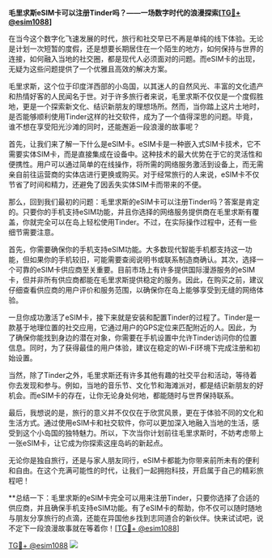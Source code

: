**毛里求斯eSIM卡可以注册Tinder吗？——一场数字时代的浪漫探索[[TG💪+ @esim1088](https://t.me/s/esim1088)]**

在当今这个数字化飞速发展的时代，旅行和社交早已不再是单纯的线下体验。无论是计划一次短暂的度假，还是想要长期居住在一个陌生的地方，如何保持与世界的连接，如何融入当地的社交圈，都是现代人必须面对的问题。而eSIM卡的出现，无疑为这些问题提供了一个优雅且高效的解决方案。

毛里求斯，这个位于印度洋西部的小岛国，以其迷人的自然风光、丰富的文化遗产和热情好客的人民闻名于世。对于许多旅行者来说，毛里求斯不仅仅是一个度假胜地，更是一个探索新文化、结识新朋友的理想场所。然而，当你踏上这片土地时，是否能够顺利使用Tinder这样的社交软件，成为了一个值得深思的问题。毕竟，谁不想在享受阳光沙滩的同时，还能邂逅一段浪漫的故事呢？

首先，让我们来了解一下什么是eSIM卡。eSIM卡是一种嵌入式SIM卡技术，它不需要实体SIM卡，而是直接集成在设备中。这种技术的最大优势在于它的灵活性和便携性。用户可以通过简单的在线操作，将所需的网络服务激活到设备上，而无需亲自前往运营商的实体店进行更换或购买。对于经常旅行的人来说，eSIM卡不仅节省了时间和精力，还避免了因丢失实体SIM卡而带来的不便。

那么，回到我们最初的问题：毛里求斯的eSIM卡可以注册Tinder吗？答案是肯定的。只要你的手机支持eSIM功能，并且你选择的网络服务提供商在毛里求斯有覆盖，你就完全可以在岛上轻松使用Tinder。不过，在实际操作过程中，还有一些细节需要注意。

首先，你需要确保你的手机支持eSIM功能。大多数现代智能手机都支持这一功能，但如果你的手机较旧，可能需要查阅说明书或联系制造商确认。其次，选择一个可靠的eSIM卡供应商至关重要。目前市场上有许多提供国际漫游服务的eSIM卡，但并非所有供应商都能在毛里求斯提供稳定的服务。因此，在购买之前，建议仔细查看供应商的用户评价和服务范围，以确保你在岛上能够享受到无缝的网络体验。

一旦你成功激活了eSIM卡，接下来就是安装和配置Tinder的过程了。Tinder是一款基于地理位置的社交应用，它通过用户的GPS定位来匹配附近的人。因此，为了确保你能找到身边的潜在对象，你需要在手机设置中允许Tinder访问你的位置信息。同时，为了获得最佳的用户体验，建议在稳定的Wi-Fi环境下完成注册和初始设置。

当然，除了Tinder之外，毛里求斯还有许多其他有趣的社交平台和活动，等待着你去发现和参与。例如，当地的音乐节、文化节和海滩派对，都是结识新朋友的好机会。而eSIM卡的存在，让你无论身处何地，都能随时与世界保持联系。

最后，我想说的是，旅行的意义并不仅仅在于欣赏风景，更在于体验不同的文化和生活方式。通过使用eSIM卡和社交软件，你可以更加深入地融入当地的生活，感受到这个小岛国的独特魅力。所以，下次当你计划前往毛里求斯时，不妨考虑带上一张eSIM卡，让它成为你探索这座岛屿的新起点。

无论你是独自旅行，还是与家人朋友同行，eSIM卡都能为你带来前所未有的便利和自由。在这个充满可能性的时代，让我们一起拥抱科技，开启属于自己的精彩旅程吧！

**总结一下：毛里求斯的eSIM卡完全可以用来注册Tinder，只要你选择了合适的供应商，并且确保手机支持eSIM功能。有了eSIM卡的帮助，你不仅可以随时随地与朋友分享旅行的点滴，还能在异国他乡找到志同道合的新伙伴。快来试试吧，说不定下一段浪漫故事就在等着你！[[TG💪+ @esim1088](https://t.me/s/esim1088)]

[TG💪+ @esim1088](https://t.me/s/esim1088) ![](https://i.postimg.cc/4NQfJmqS/Snipaste-2025-05-13-00-14-12.png)